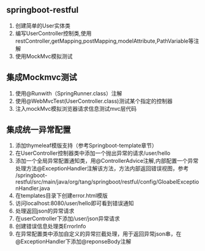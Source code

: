 ## springboot-restful 
1. 创建简单的User实体类
2. 编写UserController控制类,使用restController,getMapping,postMapping,modelAttribute,PathVariable等注解
3. 使用MockMvc模拟测试
		
## 集成Mockmvc测试
1. 使用@Runwith（SpringRunner.class）注解
2. 使用@WebMvcTest(UserController.class)测试某个指定的控制器
3. 注入mockMvc模拟浏览器请求信息测试mvc层代码

## 集成统一异常配置

1. 添加thymeleaf模版支持（参考Springboot-template章节）
2. 在UserController控制器类中添加一个抛出异常的请求/user/hello
3. 添加一个全局异常配置通知类，用@ControllerAdvice注解,内部配置一个异常处理方法@ExceptionHandler注解该方法，方法内部返回错误视图，参考
   /springboot-restful/src/main/java/org/tang/springboot/restful/config/GloabelExceptionHandler.java
4. 在templates目录下创建error.html模版
5. 访问localhost:8080/user/hello即可看到错误通知	
6. 处理返回json的异常请求
7. 在userController下添加/user/json异常请求
8. 创建错误信息处理类ErrorInfo<T>
9. 在异常配置类中添加自定义的异常拦截处理，用于返回异常json串，在@ExceptionHandler下添加@reponseBody注解







